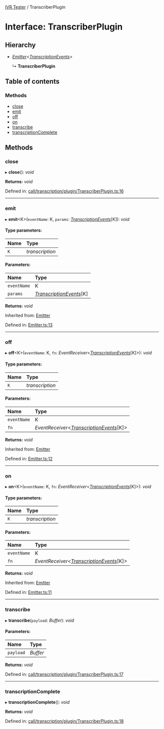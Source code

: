 [IVR Tester](../README.md) / TranscriberPlugin

# Interface: TranscriberPlugin

## Hierarchy

* [*Emitter*](emitter.md)<[*TranscriptionEvents*](../README.md#transcriptionevents)\>

  ↳ **TranscriberPlugin**

## Table of contents

### Methods

- [close](transcriberplugin.md#close)
- [emit](transcriberplugin.md#emit)
- [off](transcriberplugin.md#off)
- [on](transcriberplugin.md#on)
- [transcribe](transcriberplugin.md#transcribe)
- [transcriptionComplete](transcriberplugin.md#transcriptioncomplete)

## Methods

### close

▸ **close**(): *void*

**Returns:** *void*

Defined in: [call/transcription/plugin/TranscriberPlugin.ts:16](https://github.com/LuisAntezana/ivr-tester/blob/1461e4b/packages/ivr-tester/src/call/transcription/plugin/TranscriberPlugin.ts#L16)

___

### emit

▸ **emit**<K\>(`eventName`: K, `params`: [*TranscriptionEvents*](../README.md#transcriptionevents)[K]): *void*

#### Type parameters:

Name | Type |
:------ | :------ |
`K` | *transcription* |

#### Parameters:

Name | Type |
:------ | :------ |
`eventName` | K |
`params` | [*TranscriptionEvents*](../README.md#transcriptionevents)[K] |

**Returns:** *void*

Inherited from: [Emitter](emitter.md)

Defined in: [Emitter.ts:13](https://github.com/LuisAntezana/ivr-tester/blob/1461e4b/packages/ivr-tester/src/Emitter.ts#L13)

___

### off

▸ **off**<K\>(`eventName`: K, `fn`: *EventReceiver*<[*TranscriptionEvents*](../README.md#transcriptionevents)[K]\>): *void*

#### Type parameters:

Name | Type |
:------ | :------ |
`K` | *transcription* |

#### Parameters:

Name | Type |
:------ | :------ |
`eventName` | K |
`fn` | *EventReceiver*<[*TranscriptionEvents*](../README.md#transcriptionevents)[K]\> |

**Returns:** *void*

Inherited from: [Emitter](emitter.md)

Defined in: [Emitter.ts:12](https://github.com/LuisAntezana/ivr-tester/blob/1461e4b/packages/ivr-tester/src/Emitter.ts#L12)

___

### on

▸ **on**<K\>(`eventName`: K, `fn`: *EventReceiver*<[*TranscriptionEvents*](../README.md#transcriptionevents)[K]\>): *void*

#### Type parameters:

Name | Type |
:------ | :------ |
`K` | *transcription* |

#### Parameters:

Name | Type |
:------ | :------ |
`eventName` | K |
`fn` | *EventReceiver*<[*TranscriptionEvents*](../README.md#transcriptionevents)[K]\> |

**Returns:** *void*

Inherited from: [Emitter](emitter.md)

Defined in: [Emitter.ts:11](https://github.com/LuisAntezana/ivr-tester/blob/1461e4b/packages/ivr-tester/src/Emitter.ts#L11)

___

### transcribe

▸ **transcribe**(`payload`: *Buffer*): *void*

#### Parameters:

Name | Type |
:------ | :------ |
`payload` | *Buffer* |

**Returns:** *void*

Defined in: [call/transcription/plugin/TranscriberPlugin.ts:17](https://github.com/LuisAntezana/ivr-tester/blob/1461e4b/packages/ivr-tester/src/call/transcription/plugin/TranscriberPlugin.ts#L17)

___

### transcriptionComplete

▸ **transcriptionComplete**(): *void*

**Returns:** *void*

Defined in: [call/transcription/plugin/TranscriberPlugin.ts:18](https://github.com/LuisAntezana/ivr-tester/blob/1461e4b/packages/ivr-tester/src/call/transcription/plugin/TranscriberPlugin.ts#L18)
